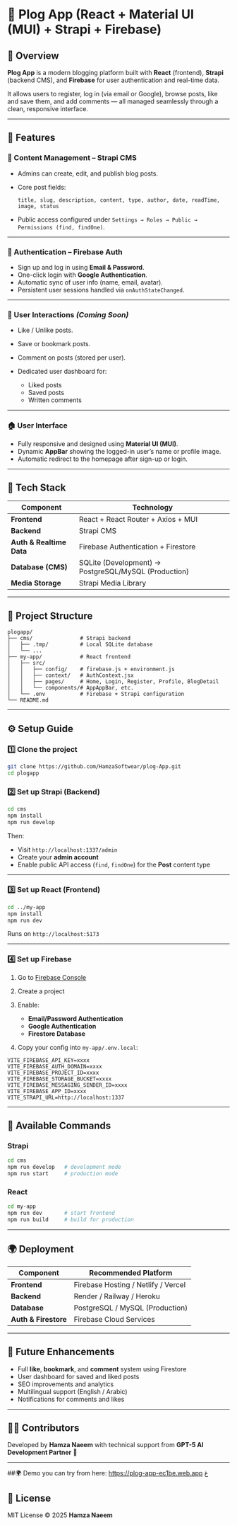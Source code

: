 
# 📰 Plog App (React + Material UI (MUI) + Strapi + Firebase)

## 🌟 Overview

**Plog App** is a modern blogging platform built with **React** (frontend), **Strapi** (backend CMS), and **Firebase** for user authentication and real-time data.

It allows users to register, log in (via email or Google), browse posts, like and save them, and add comments — all managed seamlessly through a clean, responsive interface.

---

## 🚀 Features

### 🧩 Content Management – **Strapi CMS**

* Admins can create, edit, and publish blog posts.
* Core post fields:

  ```
  title, slug, description, content, type, author, date, readTime, image, status
  ```
* Public access configured under
  `Settings → Roles → Public → Permissions (find, findOne)`.

---

### 🔐 Authentication – **Firebase Auth**

* Sign up and log in using **Email & Password**.
* One-click login with **Google Authentication**.
* Automatic sync of user info (name, email, avatar).
* Persistent user sessions handled via `onAuthStateChanged`.

---

### 💬 User Interactions *(Coming Soon)*

* Like / Unlike posts.
* Save or bookmark posts.
* Comment on posts (stored per user).
* Dedicated user dashboard for:

  * Liked posts
  * Saved posts
  * Written comments

---

### 🏠 User Interface

* Fully responsive and designed using **Material UI (MUI)**.
* Dynamic **AppBar** showing the logged-in user’s name or profile image.
* Automatic redirect to the homepage after sign-up or login.

---

## 🧱 Tech Stack

| Component                | Technology                                           |
| ------------------------ | ---------------------------------------------------- |
| **Frontend**             | React + React Router + Axios + MUI                   |
| **Backend**              | Strapi CMS                                           |
| **Auth & Realtime Data** | Firebase Authentication + Firestore                  |
| **Database (CMS)**       | SQLite (Development) → PostgreSQL/MySQL (Production) |
| **Media Storage**        | Strapi Media Library                                 |

---

## 📂 Project Structure

```
plogapp/
├── cms/               # Strapi backend
│   ├── .tmp/          # Local SQLite database
│   └── ...
├── my-app/            # React frontend
│   ├── src/
│   │   ├── config/    # firebase.js + environment.js
│   │   ├── context/   # AuthContext.jsx
│   │   ├── pages/     # Home, Login, Register, Profile, BlogDetail
│   │   └── components/# AppAppBar, etc.
│   └── .env           # Firebase + Strapi configuration
└── README.md
```

---

## ⚙️ Setup Guide

### 1️⃣ Clone the project

```bash
git clone https://github.com/HamzaSoftwear/plog-App.git
cd plogapp
```

### 2️⃣ Set up Strapi (Backend)

```bash
cd cms
npm install
npm run develop
```

Then:

* Visit `http://localhost:1337/admin`
* Create your **admin account**
* Enable public API access (`find`, `findOne`) for the **Post** content type

---

### 3️⃣ Set up React (Frontend)

```bash
cd ../my-app
npm install
npm run dev
```

Runs on `http://localhost:5173`

---

### 4️⃣ Set up Firebase

1. Go to [Firebase Console](https://console.firebase.google.com/)
2. Create a project
3. Enable:

   * **Email/Password Authentication**
   * **Google Authentication**
   * **Firestore Database**
4. Copy your config into `my-app/.env.local`:

```env
VITE_FIREBASE_API_KEY=xxxx
VITE_FIREBASE_AUTH_DOMAIN=xxxx
VITE_FIREBASE_PROJECT_ID=xxxx
VITE_FIREBASE_STORAGE_BUCKET=xxxx
VITE_FIREBASE_MESSAGING_SENDER_ID=xxxx
VITE_FIREBASE_APP_ID=xxxx
VITE_STRAPI_URL=http://localhost:1337
```

---

## 🧠 Available Commands

### Strapi

```bash
cd cms
npm run develop   # development mode
npm run start     # production mode
```

### React

```bash
cd my-app
npm run dev       # start frontend
npm run build     # build for production
```

---

## 🌍 Deployment

| Component            | Recommended Platform                |
| -------------------- | ----------------------------------- |
| **Frontend**         | Firebase Hosting / Netlify / Vercel |
| **Backend**          | Render / Railway / Heroku           |
| **Database**         | PostgreSQL / MySQL (Production)     |
| **Auth & Firestore** | Firebase Cloud Services             |

---

## 🔮 Future Enhancements

* Full **like**, **bookmark**, and **comment** system using Firestore
* User dashboard for saved and liked posts
* SEO improvements and analytics
* Multilingual support (English / Arabic)
* Notifications for comments and likes

---

## 👨‍💻 Contributors

Developed by **Hamza Naeem**
with technical support from **GPT-5 AI Development Partner** 🤝

---
##🌍 Demo
you can try from here:
 https://plog-app-ec1be.web.app
غ

## 📜 License

MIT License © 2025 **Hamza Naeem**

